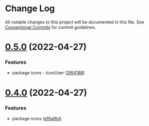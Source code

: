 # Change Log

All notable changes to this project will be documented in this file.
See [Conventional Commits](https://conventionalcommits.org) for commit guidelines.

# [0.5.0](https://github.com/thiagobrolly/paykit/compare/v0.4.0...v0.5.0) (2022-04-27)


### Features

* package icons - IconUser ([2f64188](https://github.com/thiagobrolly/paykit/commit/2f641883284f003dcb567acb8184f097fb50712c))





# [0.4.0](https://github.com/thiagobrolly/paykit/compare/v0.3.0...v0.4.0) (2022-04-27)


### Features

* package icons ([ef6af6d](https://github.com/thiagobrolly/paykit/commit/ef6af6d323d79d5263bdbc6f37a1b238e73f837e))
